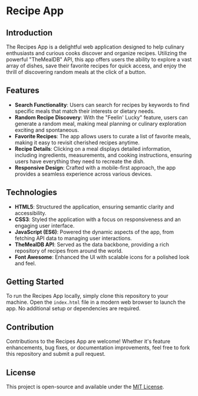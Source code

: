 # Recipe App

## Introduction

The Recipes App is a delightful web application designed to help culinary enthusiasts and curious cooks discover and organize recipes. Utilizing the powerful "TheMealDB" API, this app offers users the ability to explore a vast array of dishes, save their favorite recipes for quick access, and enjoy the thrill of discovering random meals at the click of a button.

## Features

- **Search Functionality**: Users can search for recipes by keywords to find specific meals that match their interests or dietary needs.
- **Random Recipe Discovery**: With the "Feelin' Lucky" feature, users can generate a random meal, making meal planning or culinary exploration exciting and spontaneous.
- **Favorite Recipes**: The app allows users to curate a list of favorite meals, making it easy to revisit cherished recipes anytime.
- **Recipe Details**: Clicking on a meal displays detailed information, including ingredients, measurements, and cooking instructions, ensuring users have everything they need to recreate the dish.
- **Responsive Design**: Crafted with a mobile-first approach, the app provides a seamless experience across various devices.

## Technologies

- **HTML5**: Structured the application, ensuring semantic clarity and accessibility.
- **CSS3**: Styled the application with a focus on responsiveness and an engaging user interface.
- **JavaScript (ES6)**: Powered the dynamic aspects of the app, from fetching API data to managing user interactions.
- **TheMealDB API**: Served as the data backbone, providing a rich repository of recipes from around the world.
- **Font Awesome**: Enhanced the UI with scalable icons for a polished look and feel.

## Getting Started

To run the Recipes App locally, simply clone this repository to your machine. Open the `index.html` file in a modern web browser to launch the app. No additional setup or dependencies are required.

## Contribution

Contributions to the Recipes App are welcome! Whether it's feature enhancements, bug fixes, or documentation improvements, feel free to fork this repository and submit a pull request.

## License

This project is open-source and available under the [MIT License](MIT-LICENSE.txt).
